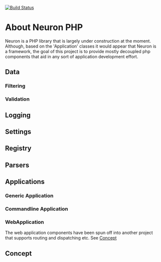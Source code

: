 [![Build Status](https://travis-ci.org/clearidea/neuron.svg?branch=master)](https://travis-ci.org/clearidea/neuron)

# About Neuron PHP

Neuron is a PHP library that is largely under construction at the moment.
Although, based on the 'Application' classes it would appear that Neuron is a framework, the goal of this project
is to provide mostly decoupled php components that aid in any sort of application development effort.

## Data
### Filtering
### Validation
 
## Logging

## Settings

## Registry

## Parsers

## Applications

### Generic Application

### Commandline Application

### WebApplication

The web application components have been spun off into another project that supports routing and dispatching etc.
See [Concept](http://www.github.com/clearidea/concept)

## Concept
